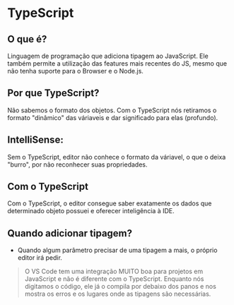 # TypeScript
## O que é?
Linguagem de programação que adiciona tipagem ao JavaScript. Ele também permite
a utilização das features mais recentes do JS, mesmo que não tenha suporte para
o Browser e o Node.js.

## Por que TypeScript?
Não sabemos o formato dos objetos. Com o TypeScript nós retiramos o formato
"dinâmico" das váriaveis e dar significado para elas (profundo).

## IntelliSense:
Sem o TypeScript, editor não conhece o formato da váriavel, o que o deixa "burro",
por não reconhecer suas propriedades.

## Com o TypeScript
Com o TypeScript, o editor consegue saber exatamente os dados que determinado
objeto possuei e oferecer inteligência à IDE.

## Quando adicionar tipagem?
  - Quando algum parâmetro precisar de uma tipagem a mais, o próprio editor irá
  pedir.
  > O VS Code tem uma integração MUITO boa para projetos em JavaScript e não é
  > diferente com o TypeScript. Enquanto nós digitamos o código, ele já o
  > compila por debaixo dos panos e nos mostra os erros e os lugares onde as
  > tipagens são necessárias.
